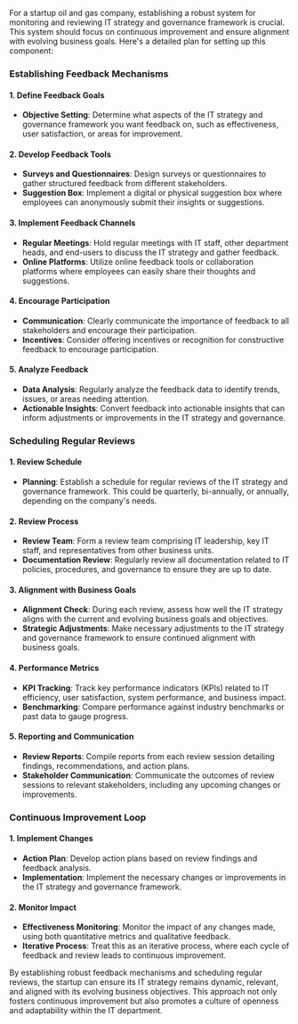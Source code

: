 For a startup oil and gas company, establishing a robust system for monitoring and reviewing IT strategy and governance framework is crucial. This system should focus on continuous improvement and ensure alignment with evolving business goals. Here's a detailed plan for setting up this component:

### Establishing Feedback Mechanisms

#### 1. Define Feedback Goals
   - **Objective Setting**: Determine what aspects of the IT strategy and governance framework you want feedback on, such as effectiveness, user satisfaction, or areas for improvement.

#### 2. Develop Feedback Tools
   - **Surveys and Questionnaires**: Design surveys or questionnaires to gather structured feedback from different stakeholders.
   - **Suggestion Box**: Implement a digital or physical suggestion box where employees can anonymously submit their insights or suggestions.

#### 3. Implement Feedback Channels
   - **Regular Meetings**: Hold regular meetings with IT staff, other department heads, and end-users to discuss the IT strategy and gather feedback.
   - **Online Platforms**: Utilize online feedback tools or collaboration platforms where employees can easily share their thoughts and suggestions.

#### 4. Encourage Participation
   - **Communication**: Clearly communicate the importance of feedback to all stakeholders and encourage their participation.
   - **Incentives**: Consider offering incentives or recognition for constructive feedback to encourage participation.

#### 5. Analyze Feedback
   - **Data Analysis**: Regularly analyze the feedback data to identify trends, issues, or areas needing attention.
   - **Actionable Insights**: Convert feedback into actionable insights that can inform adjustments or improvements in the IT strategy and governance.

### Scheduling Regular Reviews

#### 1. Review Schedule
   - **Planning**: Establish a schedule for regular reviews of the IT strategy and governance framework. This could be quarterly, bi-annually, or annually, depending on the company's needs.

#### 2. Review Process
   - **Review Team**: Form a review team comprising IT leadership, key IT staff, and representatives from other business units.
   - **Documentation Review**: Regularly review all documentation related to IT policies, procedures, and governance to ensure they are up to date.

#### 3. Alignment with Business Goals
   - **Alignment Check**: During each review, assess how well the IT strategy aligns with the current and evolving business goals and objectives.
   - **Strategic Adjustments**: Make necessary adjustments to the IT strategy and governance framework to ensure continued alignment with business goals.

#### 4. Performance Metrics
   - **KPI Tracking**: Track key performance indicators (KPIs) related to IT efficiency, user satisfaction, system performance, and business impact.
   - **Benchmarking**: Compare performance against industry benchmarks or past data to gauge progress.

#### 5. Reporting and Communication
   - **Review Reports**: Compile reports from each review session detailing findings, recommendations, and action plans.
   - **Stakeholder Communication**: Communicate the outcomes of review sessions to relevant stakeholders, including any upcoming changes or improvements.

### Continuous Improvement Loop

#### 1. Implement Changes
   - **Action Plan**: Develop action plans based on review findings and feedback analysis.
   - **Implementation**: Implement the necessary changes or improvements in the IT strategy and governance framework.

#### 2. Monitor Impact
   - **Effectiveness Monitoring**: Monitor the impact of any changes made, using both quantitative metrics and qualitative feedback.
   - **Iterative Process**: Treat this as an iterative process, where each cycle of feedback and review leads to continuous improvement.

By establishing robust feedback mechanisms and scheduling regular reviews, the startup can ensure its IT strategy remains dynamic, relevant, and aligned with its evolving business objectives. This approach not only fosters continuous improvement but also promotes a culture of openness and adaptability within the IT department.